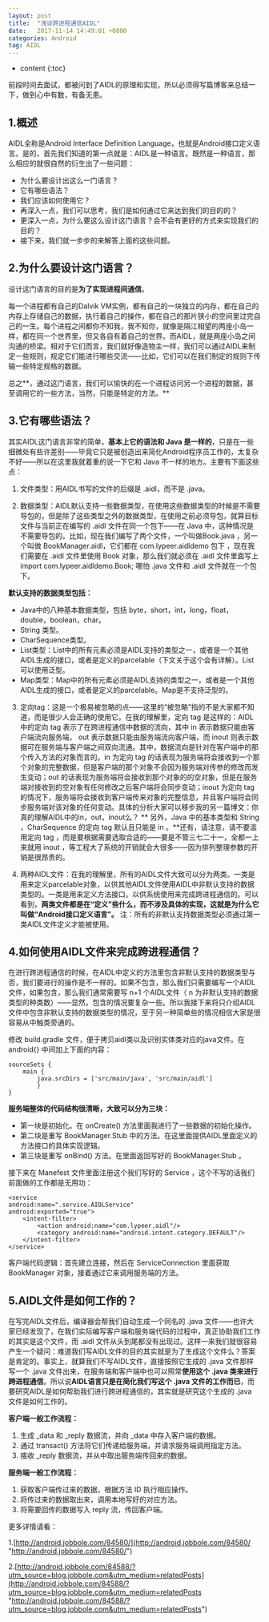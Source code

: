 ```yaml
---
layout: post
title:  "浅谈跨进程通信AIDL"
date:   2017-11-14 14:49:01 +0800
categories: Android
tag: AIDL
---
```


* content
{:toc}


前段时间去面试，都被问到了AIDL的原理和实现，所以必须得写篇博客来总结一下，做到心中有数，有备无患。

1.概述
------

AIDL全称是Android Interface Definition Language，也就是Android接口定义语言。是的，首先我们知道的第一点就是：AIDL是一种语言。既然是一种语言，那么相应的就很自然的衍生出了一些问题：

- 为什么要设计出这么一门语言？
- 它有哪些语法？
- 我们应该如何使用它？
- 再深入一点，我们可以思考，我们是如何通过它来达到我们的目的的？
- 更深入一点，为什么要这么设计这门语言？会不会有更好的方式来实现我们的目的？
- 接下来，我们就一步步的来解答上面的这些问题。

2.为什么要设计这门语言？
---------------------

设计这门语言的目的是**为了实现进程间通信**。

每一个进程都有自己的Dalvik VM实例，都有自己的一块独立的内存，都在自己的内存上存储自己的数据，执行着自己的操作，都在自己的那片狭小的空间里过完自己的一生。每个进程之间都你不知我，我不知你，就像是隔江相望的两座小岛一样，都在同一个世界里，但又各自有着自己的世界。而AIDL，就是两座小岛之间沟通的桥梁。相对于它们而言，我们就好像造物主一样，我们可以通过AIDL来制定一些规则，规定它们能进行哪些交流——比如，它们可以在我们制定的规则下传输一些特定规格的数据。

总之**，通过这门语言，我们可以愉快的在一个进程访问另一个进程的数据，甚至调用它的一些方法，当然，只能是特定的方法。**

3.它有哪些语法？
-----------
其实AIDL这门语言非常的简单，**基本上它的语法和 Java 是一样的**，只是在一些细微处有些许差别——毕竟它只是被创造出来简化Android程序员工作的，太复杂不好——所以在这里我就着重的说一下它和 Java 不一样的地方。主要有下面这些点：

1. 文件类型：用AIDL书写的文件的后缀是 .aidl，而不是 .java。


2. 数据类型：AIDL默认支持一些数据类型，在使用这些数据类型的时候是不需要导包的，但是除了这些类型之外的数据类型，在使用之前必须导包，就算目标文件与当前正在编写的 .aidl 文件在同一个包下——在 Java 中，这种情况是不需要导包的。比如，现在我们编写了两个文件，一个叫做Book.java ，另一个叫做 BookManager.aidl，它们都在 com.lypeer.aidldemo 包下 ，现在我们需要在 .aidl 文件里使用 Book 对象，那么我们就必须在 .aidl 文件里面写上 import com.lypeer.aidldemo.Book; 哪怕 .java 文件和 .aidl 文件就在一个包下。

**默认支持的数据类型包括：**

- 	Java中的八种基本数据类型，包括 byte，short，int，long，float，double，boolean，char。
- 	String 类型。
- 	CharSequence类型。
- 	List类型：List中的所有元素必须是AIDL支持的类型之一，或者是一个其他AIDL生成的接口，或者是定义的parcelable（下文关于这个会有详解）。List可以使用泛型。
- 	Map类型：Map中的所有元素必须是AIDL支持的类型之一，或者是一个其他AIDL生成的接口，或者是定义的parcelable。Map是不支持泛型的。


3. 定向tag：这是一个极易被忽略的点——这里的“被忽略”指的不是大家都不知道，而是很少人会正确的使用它。在我的理解里，定向 tag 是这样的：AIDL中的定向 tag 表示了在跨进程通信中数据的流向，其中 in 表示数据只能由客户端流向服务端， out 表示数据只能由服务端流向客户端，而 inout 则表示数据可在服务端与客户端之间双向流通。其中，数据流向是针对在客户端中的那个传入方法的对象而言的。in 为定向 tag 的话表现为服务端将会接收到一个那个对象的完整数据，但是客户端的那个对象不会因为服务端对传参的修改而发生变动；out 的话表现为服务端将会接收到那个对象的的空对象，但是在服务端对接收到的空对象有任何修改之后客户端将会同步变动；inout 为定向 tag 的情况下，服务端将会接收到客户端传来对象的完整信息，并且客户端将会同步服务端对该对象的任何变动。具体的分析大家可以移步我的另一篇博文：你真的理解AIDL中的in，out，inout么？
 ** 另外，Java 中的基本类型和 String ，CharSequence 的定向 tag 默认且只能是 in 。**还有，请注意，请不要滥用定向 tag ，而是要根据需要选取合适的——要是不管三七二十一，全都一上来就用 inout ，等工程大了系统的开销就会大很多——因为排列整理参数的开销是很昂贵的。

4. 两种AIDL文件：在我的理解里，所有的AIDL文件大致可以分为两类。一类是用来定义parcelable对象，以供其他AIDL文件使用AIDL中非默认支持的数据类型的。一类是用来定义方法接口，以供系统使用来完成跨进程通信的。可以看到，**两类文件都是在“定义”些什么，而不涉及具体的实现，这就是为什么它叫做“Android接口定义语言”。**
注：所有的非默认支持数据类型必须通过第一类AIDL文件定义才能被使用。

4.如何使用AIDL文件来完成跨进程通信？
---------------------------------------

 在进行跨进程通信的时候，在AIDL中定义的方法里包含非默认支持的数据类型与否，我们要进行的操作是不一样的。如果不包含，那么我们只需要编写一个AIDL文件，如果包含，那么我们通常需要写 n+1 个AIDL文件（ n 为非默认支持的数据类型的种类数）——显然，包含的情况要复杂一些。所以我接下来将只介绍AIDL文件中包含非默认支持的数据类型的情况，至于另一种简单些的情况相信大家是很容易从中触类旁通的。

修改 build.gradle 文件，便于拷贝aidl类以及识别实体类对应的java文件。在 android{} 中间加上下面的内容：

    sourceSets {
      	main {
    		java.srcDirs = ['src/main/java', 'src/main/aidl']
    		}
  	}

**服务端整体的代码结构很清晰，大致可以分为三块：**

- 第一块是初始化。在 onCreate() 方法里面我进行了一些数据的初始化操作。
- 第二块是重写 BookManager.Stub 中的方法。在这里面提供AIDL里面定义的方法接口的具体实现逻辑。
- 第三块是重写 onBind() 方法。在里面返回写好的 BookManager.Stub 。

接下来在 Manefest 文件里面注册这个我们写好的 Service ，这个不写的话我们前面做的工作都是无用功：

    <service
    android:name=".service.AIDLService"
    android:exported="true">
        <intent-filter>
            <action android:name="com.lypeer.aidl"/>
            <category android:name="android.intent.category.DEFAULT"/>
        </intent-filter>
	</service>

客户端代码逻辑：首先建立连接，然后在 ServiceConnection 里面获取 BookManager 对象，接着通过它来调用服务端的方法。

5.AIDL文件是如何工作的？
---------------------
在写完AIDL文件后，编译器会帮我们自动生成一个同名的 .java 文件——也许大家已经发现了，在我们实际编写客户端和服务端代码的过程中，真正协助我们工作的其实是这个文件，而 .aidl 文件从头到尾都没有出现过。这样一来我们就很容易产生一个疑问：难道我们写AIDL文件的目的其实就是为了生成这个文件么？答案是肯定的。事实上，就算我们不写AIDL文件，直接按照它生成的 .java 文件那样写一个 .java 文件出来，在服务端和客户端中也可以照常**使用这个 .java 类来进行跨进程通信**。所以说**AIDL语言只是在简化我们写这个 .java 文件的工作而已**，而要研究AIDL是如何帮助我们进行跨进程通信的，其实就是研究这个生成的 .java 文件是如何工作的。

**客户端一般工作流程：**

1. 生成 _data 和 _reply 数据流，并向 _data 中存入客户端的数据。
1. 通过 transact() 方法将它们传递给服务端，并请求服务端调用指定方法。
1. 接收 _reply 数据流，并从中取出服务端传回来的数据。

**服务端一般工作流程：**

1. 获取客户端传过来的数据，根据方法 ID 执行相应操作。
2. 将传过来的数据取出来，调用本地写好的对应方法。
3. 将需要回传的数据写入 reply 流，传回客户端。


更多详情请看：

1.[http://android.jobbole.com/84580/](http://android.jobbole.com/84580/ "http://android.jobbole.com/84580/")

2.[http://android.jobbole.com/84588/?utm_source=blog.jobbole.com&utm_medium=relatedPosts](http://android.jobbole.com/84588/?utm_source=blog.jobbole.com&utm_medium=relatedPosts "http://android.jobbole.com/84588/?utm_source=blog.jobbole.com&utm_medium=relatedPosts")